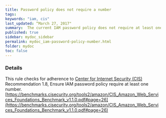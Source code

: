 ```yaml
---
title: Password policy does not require a number
tags:
keywords: "iam, cis"
last_updated: “March 27, 2017"
summary:  The current IAM password policy does not require at least one number
published: true
sidebar: mydoc_sidebar
permalink: mydoc_iam-password-policy-number.html
folder: mydoc
toc: false
---
```


### Details  
This rule checks for adherence to [Center for Internet Security (CIS)](https://www.cisecurity.org/) Recommendation 1.8,  Ensure IAM password policy require at least one number. [https://benchmarks.cisecurity.org/tools2/amazon/CIS_Amazon_Web_Services_Foundations_Benchmark_v1.1.0.pdf#page=26](https://benchmarks.cisecurity.org/tools2/amazon/CIS_Amazon_Web_Services_Foundations_Benchmark_v1.1.0.pdf#page=26) 
